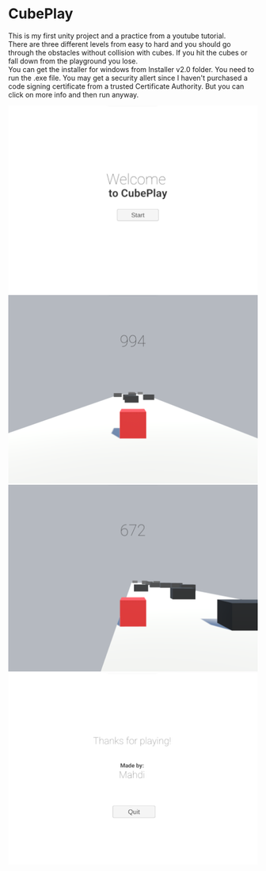 # CubePlay
This is my first unity project and a practice from a youtube tutorial.<br>
There are three different levels from easy to hard and you should go through the obstacles without collision with cubes. If you hit the cubes or fall down from the playground you lose.<br>
You can get the installer for windows from Installer v2.0 folder. You need to run the .exe file. You may get a security allert since I haven't purchased a code signing certificate from a trusted Certificate Authority. But you can click on more info and then run anyway.

<div style="text-align: center;">
<img src="PICS/Screenshot 2023-09-02 121117.png"/>
<img id src="PICS/Screenshot 2023-09-02 121245.png"/>
<img id src="PICS/Screenshot 2023-09-02 121430.png"/>
<img id src="PICS/Screenshot 2023-09-02 121531.png"/>

</div>